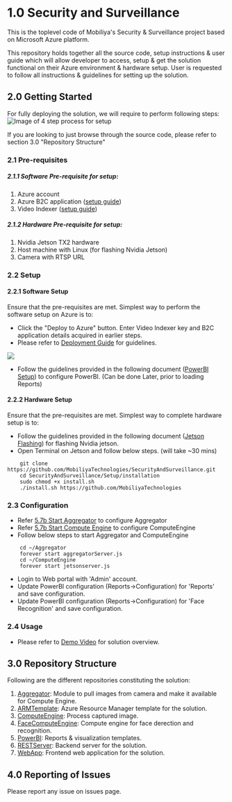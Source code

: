 # 1.0 Security and Surveillance

This is the toplevel code of Mobiliya's Security & Surveillance project based on Microsoft Azure platform. 

This repository holds together all the source code, setup instructions & user guide which will allow developer to access, setup & get the solution functional on their Azure environment & hardware setup. User is requested to follow all instructions & guidelines for setting up the solution. 


## 2.0 Getting Started

For fully deploying the solution, we will require to perform following steps:
![Image of 4 step process for setup](https://github.com/MobiliyaTechnologies/SecurityAndSurveillance/blob/master/4%20Steps.png)

If you are looking to just browse through the source code, please refer to section 3.0 "Repository Structure"

### 2.1 Pre-requisites
##### 2.1.1 Software Pre-requisite for setup: 
1) Azure account
2) Azure B2C application ([setup guide](https://github.com/MobiliyaTechnologies/SecurityAndSurveillance/blob/master/Setup/Step%202%20B2C%20Setup%201.0.0.pdf))
3) Video Indexer ([setup guide](https://github.com/MobiliyaTechnologies/SecurityAndSurveillance/blob/master/Setup/Step%203%20Video%20Indexer%201.0.0.pdf))
##### 2.1.2 Hardware Pre-requisite for setup: 
1) Nvidia Jetson TX2 hardware 
2) Host machine with Linux (for flashing Nvidia Jetson)
3) Camera with RTSP URL 

### 2.2 Setup
#### 2.2.1 Software Setup
Ensure that the pre-requisites are met.
Simplest way to perform the software setup on Azure is to:
* Click the "Deploy to Azure" button. Enter Video Indexer key and B2C application details acquired in earlier steps.
* Please refer to [Deployment Guide](https://github.com/MobiliyaTechnologies/SecurityAndSurveillance/blob/master/Setup/Quick%20ARM%20Deployment%201.0.1.pdf) for guidelines.
<a href="https://portal.azure.com/#create/Microsoft.Template/uri/https%3A%2F%2Fsnsarm.blob.core.windows.net%2Fdeploy%2Fazuredeploy.json" target="blank">
    <img src="http://azuredeploy.net/deploybutton.png"/>
</a>

* Follow the guidelines provided in the following document ([PowerBI Setup](https://github.com/MobiliyaTechnologies/SecurityAndSurveillance/blob/master/Setup/Step%205%20PowerBI%20Deployment%201.0.0.pdf)) to configure PowerBI. (Can be done Later, prior to loading Reports)
  
#### 2.2.2 Hardware Setup
Ensure that the pre-requisites are met.
Simplest way to complete hardware setup is to:
* Follow the guidelines provided in the following document ([Jetson Flashing](https://github.com/MobiliyaTechnologies/SecurityAndSurveillance/blob/master/Setup/Step%206%20Jetson%20Flashing%201.0.0.pdf)) for flashing Nvidia jetson.
* Open Terminal on Jetson and follow below steps. (will take ~30 mins)
``` 
    git clone https://github.com/MobiliyaTechnologies/SecurityAndSurveillance.git
    cd SecurityAndSurveillance/Setup/installation
    sudo chmod +x install.sh
    ./install.sh https://github.com/MobiliyaTechnologies
```
    
### 2.3 Configuration 
* Refer [5.7b Start Aggregator](https://github.com/MobiliyaTechnologies/SecurityAndSurveillance/blob/master/Setup/SnS_Installation%201.0.0.pdf) to configure Aggregator
* Refer [5.7b Start Compute Engine](https://github.com/MobiliyaTechnologies/SecurityAndSurveillance/blob/master/Setup/SnS_Installation%201.0.0.pdf) to configure ComputeEngine
* Follow below steps to start Aggregator and ComputeEngine
```
    cd ~/Aggregator
    forever start aggregatorServer.js
    cd ~/ComputeEngine
    forever start jetsonserver.js
```
* Login to Web portal with 'Admin' account.
* Update PowerBI configuration (Reports->Configuration) for 'Reports' and save configuration.
* Update PowerBI configuration (Reports->Configuration) for 'Face Recognition' and save configuration.

### 2.4 Usage
* Please refer to [Demo Video](https://github.com/MobiliyaTechnologies/SecurityAndSurveillance/blob/master/Demo_Guide.mp4) for solution overview.

## 3.0 Repository Structure 
Following are the different repositories constituting the solution:
1) [Aggregator](https://github.com/MobiliyaTechnologies/Aggregator): Module to pull images from camera and make it available for Compute Engine.
2) [ARMTemplate](https://github.com/MobiliyaTechnologies/SnSARMTemplates): Azure Resource Manager template for the solution.
3) [ComputeEngine](https://github.com/MobiliyaTechnologies/ComputeEngine): Process captured image.
4) [FaceComputeEngine](https://github.com/MobiliyaTechnologies/FaceComputeEngine): Compute engine for face derection and recognition.
5) [PowerBI](https://github.com/MobiliyaTechnologies/SnSPowerBI): Reports & visualization templates.
6) [RESTServer](https://github.com/MobiliyaTechnologies/SnSRESTServer): Backend server for the solution.
7) [WebApp](https://github.com/MobiliyaTechnologies/SnSWebApp): Frontend web application for the solution.

## 4.0 Reporting of Issues
Please report any issue on issues page.

